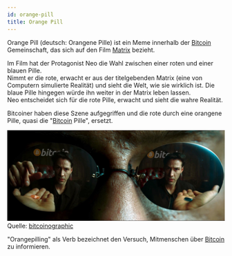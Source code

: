 ```yaml
---
id: orange-pill
title: Orange Pill
---
```


Orange Pill (deutsch: Orangene Pille) ist ein Meme innerhalb der [Bitcoin](../b/bitcoin) Gemeinschaft, das sich auf den Film [Matrix](https://www.imdb.com/title/tt0133093/) bezieht.

Im Film hat der Protagonist Neo die Wahl zwischen einer roten und einer blauen Pille.  
Nimmt er die rote, erwacht er aus der titelgebenden Matrix (eine von Computern simulierte Realität) und sieht die Welt, wie sie wirklich ist. Die blaue Pille hingegen würde ihn weiter in der Matrix leben lassen.  
Neo entscheidet sich für die rote Pille, erwacht und sieht die wahre Realität.

Bitcoiner haben diese Szene aufgegriffen und die rote durch eine orangene Pille, quasi die "[Bitcoin](../b/bitcoin) Pille", ersetzt.

![Orange Pill](../../static/orange-pill.jpg)  
Quelle: [bitcoinographic](https://twitter.com/bitcoinographic/status/1268440042772594691)

"Orangepilling" als Verb bezeichnet den Versuch, Mitmenschen über [Bitcoin](../b/bitcoin) zu informieren.
